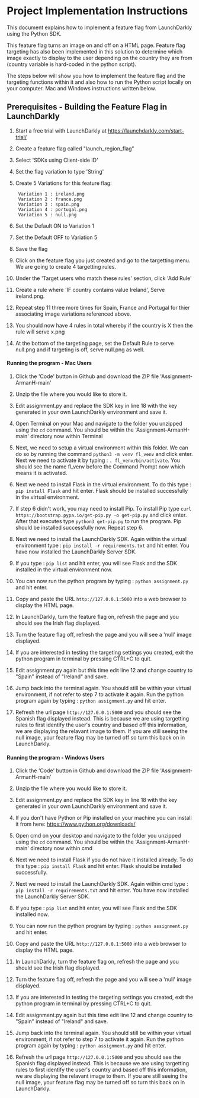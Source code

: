 # Project Implementation Instructions


This document explains how to implement a feature flag from LaunchDarkly using the Python SDK. 

This feature flag turns an image on and off on a HTML page. Feature flag targeting has also been implemented in this solution to determine which image exactly to display to the user depending on the country they are from (country variable is hard-coded in the python script). 

The steps below will show you how to implement the feature flag and the targeting functions within it and also how to run the Python script locally on your computer. Mac and Windows instructions written below.


## Prerequisites - Building the Feature Flag in LaunchDarkly 

1. Start a free trial with LaunchDarkly at https://launchdarkly.com/start-trial/

2. Create a feature flag called "launch_region_flag"

3. Select 'SDKs using Client-side ID'

4. Set the flag variation to type 'String'

5. Create 5 Variations for this feature flag:

		Variation 1 : ireland.png
		Variation 2 : france.png
		Variation 3 : spain.png
		Variation 4 : portugal.png
		Variation 5 : null.png

6. Set the Default ON to Variation 1

7. Set the Default OFF to Variation 5

8. Save the flag

9. Click on the feature flag you just created and go to the targetting menu. We are going to create 4 targetting rules.

10. Under the 'Target users who match these rules' section, click 'Add Rule'

11. Create a rule where 'IF country contains value Ireland', Serve ireland.png.

12. Repeat step 11 three more times for Spain, France and Portugal for thier associating image variations referenced above.

13. You should now have 4 rules in total whereby if the country is X then the rule will serve x.png

14. At the bottom of the targeting page, set the Default Rule to serve null.png and if targeting is off, serve null.png as well.





#### Running the program - Mac Users


1. Click the 'Code' button in Github and download the ZIP file 'Assignment-ArmanH-main'

2. Unzip the file where you would like to store it.

3. Edit assignment.py and replace the SDK key in line 18 with the key generated in your own LaunchDarkly environment and save it.

4. Open Terminal on your Mac and navigate to the folder you unzipped using the `cd` command. You should be within the 'Assignment-ArmanH-main' directory now within Terminal

5. Next, we need to setup a virtual environment within this folder. We can do so by running the command `python3 -m venv fl_venv` and click enter. Next we need to activate it by typing : `. fl_venv/bin/activate`. You should see the name fl_venv before the Command Prompt now which means it is activated.

6. Next we need to install Flask in the virtual environment. To do this type : `pip install Flask` and hit enter. Flask should be installed successfully in the virtual environment.

7. If step 6 didn't work, you may need to install Pip. To install Pip type `curl https://bootstrap.pypa.io/get-pip.py -o get-pip.py` and click enter. After that executes type `python3 get-pip.py` to run the program. Pip should be installed successfully now. Repeat step 6.

8. Next we need to install the LaunchDarkly SDK. Again within the virtual environment type : `pip install -r requirements.txt` and hit enter. You have now installed the LaunchDarkly Server SDK.

9. If you type : `pip list` and hit enter, you will see Flask and the SDK installed in the virtual environment now.

10. You can now run the python program by typing : `python assignment.py` and hit enter.

11. Copy and paste the URL `http://127.0.0.1:5000` into a web browser to display the HTML page.

12. In LaunchDarkly, turn the feature flag on, refresh the page and you should see the Irish flag displayed. 

13. Turn the feature flag off, refresh the page and you will see a 'null' image displayed.

14. If you are interested in testing the targeting settings you created, exit the python program in terminal by pressing CTRL+C to quit.

15. Edit assignment.py again but this time edit line 12 and change country to "Spain" instead of "Ireland" and save.

16. Jump back into the terminal again. You should still be within your virtual environment, if not refer to step 7 to activate it again. Run the python program again by typing : `python assignment.py` and hit enter.

17. Refresh the url page `http://127.0.0.1:5000` and you should see the Spanish flag displayed instead. This is because we are using targetting rules to first identify the user's country and based off this information, we are displaying the relavant image to them. If you are still seeing the null image, your feature flag may be turned off so turn this back on in LaunchDarkly.




#### Running the program - Windows Users


1. Click the 'Code' button in Github and download the ZIP file 'Assignment-ArmanH-main'

2. Unzip the file where you would like to store it.

3. Edit assignment.py and replace the SDK key in line 18 with the key generated in your own LaunchDarkly environment and save it.

4. If you don't have Python or Pip installed on your machine you can install it from here: https://www.python.org/downloads/

5. Open cmd on your desktop and navigate to the folder you unzipped using the `cd` command. You should be within the 'Assignment-ArmanH-main' directory now within cmd

6. Next we need to install Flask if you do not have it installed already. To do this type : `pip install Flask` and hit enter. Flask should be installed successfully.

7. Next we need to install the LaunchDarkly SDK. Again within cmd type : `pip install -r requirements.txt` and hit enter. You have now installed the LaunchDarkly Server SDK.

8. If you type : `pip list` and hit enter, you will see Flask and the SDK installed now.

9. You can now run the python program by typing : `python assignment.py` and hit enter.

10. Copy and paste the URL `http://127.0.0.1:5000` into a web browser to display the HTML page.

11. In LaunchDarkly, turn the feature flag on, refresh the page and you should see the Irish flag displayed. 

12. Turn the feature flag off, refresh the page and you will see a 'null' image displayed.

13. If you are interested in testing the targeting settings you created, exit the python program in terminal by pressing CTRL+C to quit.

14. Edit assignment.py again but this time edit line 12 and change country to "Spain" instead of "Ireland" and save.

15. Jump back into the terminal again. You should still be within your virtual environment, if not refer to step 7 to activate it again. Run the python program again by typing : `python assignment.py` and hit enter.

16. Refresh the url page `http://127.0.0.1:5000` and you should see the Spanish flag displayed instead. This is because we are using targetting rules to first identify the user's country and based off this information, we are displaying the relavant image to them. If you are still seeing the null image, your feature flag may be turned off so turn this back on in LaunchDarkly.














